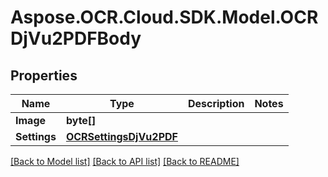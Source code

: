 # Aspose.OCR.Cloud.SDK.Model.OCRDjVu2PDFBody

## Properties

Name | Type | Description | Notes
------------ | ------------- | ------------- | -------------
**Image** | **byte[]** |  | 
**Settings** | [**OCRSettingsDjVu2PDF**](OCRSettingsDjVu2PDF.md) |  | 

[[Back to Model list]](../README.md#documentation-for-models) [[Back to API list]](../README.md#documentation-for-api-endpoints) [[Back to README]](../README.md)

